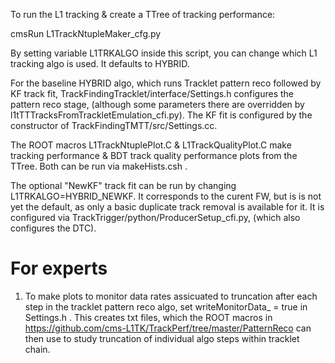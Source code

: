 To run the L1 tracking & create a TTree of tracking performance:

cmsRun L1TrackNtupleMaker_cfg.py

By setting variable L1TRKALGO inside this script, you can change which 
L1 tracking algo is used. It defaults to HYBRID. 

For the baseline HYBRID algo, which runs Tracklet pattern reco followed
by KF track fit, TrackFindingTracklet/interface/Settings.h configures the pattern reco stage, (although some parameters there are overridden by l1tTTTracksFromTrackletEmulation_cfi.py).
The KF fit is configured by the constructor of TrackFindingTMTT/src/Settings.cc.

The ROOT macros L1TrackNtuplePlot.C & L1TrackQualityPlot.C make tracking 
performance & BDT track quality performance plots from the TTree. 
Both can be run via makeHists.csh .

The optional "NewKF" track fit can be run by changing L1TRKALGO=HYBRID_NEWKF. It corresponds to the curent FW, but is is not yet the default, as only a basic duplicate track removal is available for it. It is configured via 
TrackTrigger/python/ProducerSetup_cfi.py, (which also configures the DTC).

For experts
============

1) To make plots to monitor data rates assicuated to truncation after each step in the tracklet pattern reco algo, set writeMonitorData_ = true in Settings.h . This creates txt files, which the ROOT macros in https://github.com/cms-L1TK/TrackPerf/tree/master/PatternReco can then use to study truncation of individual algo steps within tracklet chain.
